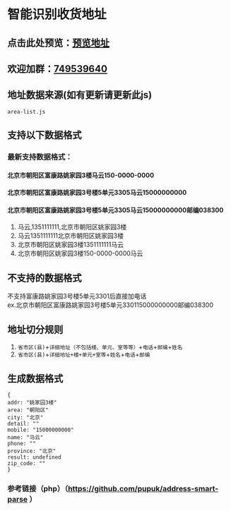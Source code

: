 
# 智能识别收货地址
## 点击此处预览：[预览地址](https://wzc570738205.github.io/smart_parse/)
## 欢迎加群：[749539640](https://jq.qq.com/?_wv=1027&k=55bQp1O)

## 地址数据来源(如有更新请更新此js)
```
area-list.js
```
## 支持以下数据格式
### 最新支持数据格式：
#### 北京市朝阳区富康路姚家园3楼马云150-0000-0000
#### 北京市朝阳区富康路姚家园3号楼5单元3305马云15000000000
#### 北京市朝阳区富康路姚家园3号楼5单元3305马云15000000000邮编038300
1. 马云,1351111111,北京市朝阳区姚家园3楼
2. 马云1351111111北京市朝阳区姚家园3楼
3. 北京市朝阳区姚家园3楼1351111111马云
4. 北京市朝阳区姚家园3楼150-0000-0000马云
## 不支持的数据格式
不支持富康路姚家园3号楼5单元3301后直接加电话<br>
ex.北京市朝阳区富康路姚家园3号楼5单元330115000000000邮编038300

## 地址切分规则
1. `省市区(县)`+`详细地址（不包括楼、单元、室等等）`+`电话`+`邮编`+`姓名`
2. `省市区(县)`+`详细地址+楼+单元+室等`+`姓名`+`电话`+`邮编`
## 生成数据格式
```
{
addr: "姚家园3楼"
area: "朝阳区"
city: "北京"
detail: ""
mobile: "15000000000"
name: "马云"
phone: ""
province: "北京"
result: undefined
zip_code: ""
}
```
### 参考链接（php）（https://github.com/pupuk/address-smart-parse ）
